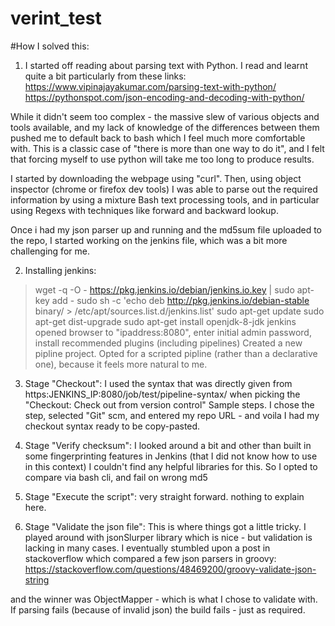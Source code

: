 # verint_test

#How I solved this:

1. I started off reading about parsing text with Python. 
I read and learnt quite a bit particularly from these links:
https://www.vipinajayakumar.com/parsing-text-with-python/
https://pythonspot.com/json-encoding-and-decoding-with-python/

While it didn't seem too complex - the massive slew of various objects and tools available, and my lack of knowledge of the differences between them pushed me to default back to bash which I feel much more comfortable with. This is a classic case of "there is more than one way to do it", and I felt that forcing myself to use python will take me too long to produce results.

I started by downloading the webpage using "curl".
Then, using object inspector (chrome or firefox dev tools) I was able to parse out the required information by using a mixture Bash text processing tools, and in particular using Regexs with techniques like forward and backward lookup.

Once i had my json parser up and running and the md5sum file uploaded to the repo, I started working on the jenkins file, which was a bit more challenging for me.

2. Installing jenkins:
>wget -q -O - https://pkg.jenkins.io/debian/jenkins.io.key | sudo apt-key add -
>sudo sh -c 'echo deb http://pkg.jenkins.io/debian-stable binary/ > /etc/apt/sources.list.d/jenkins.list'
>sudo apt-get update
>sudo apt-get dist-upgrade
>sudo apt-get install openjdk-8-jdk jenkins
opened browser to "ipaddress:8080", enter initial admin password, install recommended plugins (including pipelines)
Created a new pipline project. Opted for a scripted pipline (rather than a declarative one), because it feels more natural to me.

3. Stage "Checkout":
I used the syntax that was directly given from https:JENKINS_IP:8080/job/test/pipeline-syntax/ when picking the "Checkout: Check out from version control" Sample steps.
I chose the step, selected "Git" scm, and entered my repo URL - and voila I had my checkout syntax ready to be copy-pasted.

4. Stage "Verify checksum":
I looked around a bit and other than built in some fingerprinting features in Jenkins (that I did not know how to use in this context) I couldn't find any helpful libraries for this. So I opted to compare via bash cli, and fail on wrong md5

5. Stage "Execute the script":
very straight forward. nothing to explain here.

6. Stage "Validate the json file":
This is where things got a little tricky. I played around with jsonSlurper library which is nice - but validation is lacking in many cases. I eventually stumbled upon a post in stackoverflow which compared a few json parsers in groovy:
https://stackoverflow.com/questions/48469200/groovy-validate-json-string

and the winner was ObjectMapper - which is what I chose to validate with. If parsing fails (because of invalid json) the build fails - just as required.

